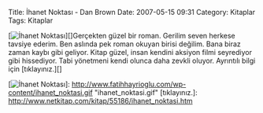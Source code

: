 Title: İhanet Noktası - Dan Brown
Date: 2007-05-15 09:31
Category: Kitaplar
Tags: Kitaplar

[![İhanet Noktası][]][]Gerçekten güzel bir roman. Gerilim seven herkese
tavsiye ederim. Ben aslında pek roman okuyan birisi değilim. Bana biraz
zaman kaybı gibi geliyor. Kitap güzel, insan kendini aksiyon filmi
seyrediyor gibi hissediyor. Tabi yönetmeni kendi olunca daha zevkli
oluyor. Ayrıntılı bilgi için [tıklayınız.][]

  [İhanet Noktası]: http://www.fatihhayrioglu.com/wp-content/ihanet_noktasi.kucukresim.gif
  [![İhanet Noktası][]]: http://www.fatihhayrioglu.com/wp-content/ihanet_noktasi.gif
    "ihanet_noktasi.gif"
  [tıklayınız.]: http://www.netkitap.com/kitap/55186/ihanet_noktasi.htm
